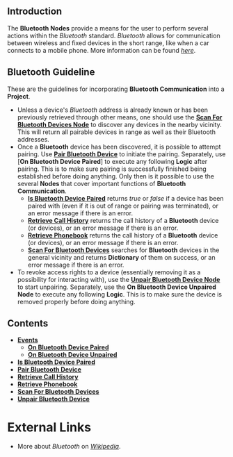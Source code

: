 ## Introduction

The **Bluetooth Nodes** provide a means for the user to perform several actions within the *Bluetooth* standard. *Bluetooth* allows for communication between wireless and fixed devices in the short range, like when a car connects to a mobile phone. More information can be found [*here*](https://en.wikipedia.org/wiki/Bluetooth).

## Bluetooth Guideline

These are the guidelines for incorporating **Bluetooth Communication** into a **Project**.

* Unless a device's *Bluetooth* address is already known or has been previously retrieved through other means, one should use the [**Scan For Bluetooth Devices Node**](scanforbluetoothdevices.md) to discover any devices in the nearby vicinity. This will return all pairable devices in range as well as their Bluetooth addresses.  
* Once a **Bluetooth** device has been discovered, it is possible to attempt pairing. Use [**Pair Bluetooth Device**](pairbluetoothdevices.md) to initiate the pairing. Separately, use [**On Bluetooth Device Paired**] to execute any following **Logic** after pairing. This is to make sure pairing is successfully finished being established before doing anything.  Only then is it possible to use the several **Nodes** that cover important functions of **Bluetooth Communication**.
  * [**Is Bluetooth Device Paired**](ispaired.md) returns *true* or *false* if a device has been paired with (even if it is out of range or pairing was terminated), or an error message if there is an error.
  * [**Retrieve Call History**](retrievecalhistory.md) returns the call history of a **Bluetooth** device (or devices), or an error message if there is an error. 
  * [**Retrieve Phonebook**](retrievephonebook.md.md) returns the call history of a **Bluetooth** device (or devices), or an error message if there is an error. 
  * [**Scan For Bluetooth Devices**](websocketsend.md) searches for **Bluetooth** devices in the general vicinity and returns **Dictionary** of them on success, or an error message if there is an error. 
* To revoke access rights to a device (essentially removing it as a possibility for interacting with), use the [**Unpair Bluetooth Device Node**](unpairbluetoothdevices.md) to start unpairing. Separately, use the **On Bluetooth Device Unpaired Node** to execute any following **Logic**. This is to make sure the device is removed properly before doing anything.

## Contents

* [**Events**](events/README.md)
  * [**On Bluetooth Device Paired**](events/onbluetoothdevicepaired.md)
  * [**On Bluetooth Device Unpaired**](events/onbluetoothdeviceunpaired.md)
* [**Is Bluetooth Device Paired**](ispaired.md)
* [**Pair Bluetooth Device**](pairbluetoothdevices.md)
* [**Retrieve Call History**](retrievecallhistory.md)
* [**Retrieve Phonebook**](retrievephonebook.md)
* [**Scan For Bluetooth Devices**](scanforbluetoothdevices.md)
* [**Unpair Bluetooth Device**](unpairbluetoothdevices.md)


# External Links

* More about *Bluetooth* on [*Wikipedia*](https://en.wikipedia.org/wiki/Bluetooth).